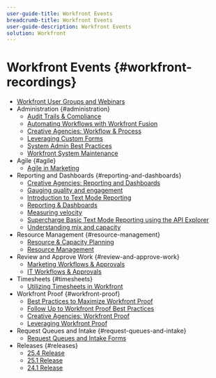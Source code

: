 ```yaml
---
user-guide-title: Workfront Events
breadcrumb-title: Workfront Events
user-guide-description: Workfront Events
solution: Workfront
---
```


# Workfront Events {#workfront-recordings}

+ [Workfront User Groups and Webinars](overview.md)
+ Administration {#administration}
  + [Audit Trails & Compliance](user-groups/audit-trails-and-compliance.md)
  + [Automating Workflows with Workfront Fusion](user-groups/automating-workflows-with-workfront-fusion.md)
  + [Creative Agencies: Workflow & Process](user-groups/creative-agencies-workflows-and-process.md)
  + [Leveraging Custom Forms](user-groups/leveraging-custom-forms.md)
  + [System Admin Best Practices](user-groups/system-admin-best-practices.md)
  + [Workfront System Maintenance](user-groups/workfront-system-maintenance.md)
+ Agile {#agile}
  + [Agile in Marketing](user-groups/agile-in-marketing.md)
+ Reporting and Dashboards {#reporting-and-dashboards}
  + [Creative Agencies: Reporting and Dashboards](user-groups/creative-agencies-reporting-and-dashboards.md)
  + [Gauging quality and engagement](webinars/gauging-quality-and-engagement.md)
  + [Introduction to Text Mode Reporting](webinars/introduction-to-text-mode-reporting.md)
  + [Reporting & Dashboards](user-groups/reporting-and-dashboards.md)
  + [Measuring velocity](webinars/measuring-velocity.md)
  + [Supercharge Basic Text Mode Reporting using the API Explorer](webinars/supercharge-basic-text-mode-reporting-using-the-api-explorer.md)
  + [Understanding mix and capacity](webinars/understanding-mix-and-capacity.md)
+ Resource Management {#resource-management}
  + [Resource & Capacity Planning](user-groups/resource-and-capacity-planning.md)
  + [Resource Management](user-groups/resource-management.md)
+ Review and Approve Work {#review-and-approve-work}
  + [Marketing Workflows & Approvals](user-groups/marketing-workflows-and-approvals.md)
  + [IT Workflows & Approvals](user-groups/it-workflows-and-approvals.md)
+ Timesheets {#timesheets}
  + [Utilizing Timesheets in Workfront](user-groups/utilizing-timesheets-in-workfront.md)
+ Workfront Proof {#workfront-proof}
  + [Best Practices to Maximize Workfront Proof](webinars/best-practices-to-maximize-workfront-proof.md)
  + [Follow Up to Workfront Proof Best Practices](webinars/follow-up-to-workfront-proof-best-practices.md)
  + [Creative Agencies: Workfront Proof](user-groups/creative-agencies-workfront-proof.md)
  + [Leveraging Workfront Proof](user-groups/leveraging-workfront-proof.md)
+ Request Queues and Intake {#request-queues-and-intake}
  + [Request Queues and Intake Forms](user-groups/request-queues-and-intake-forms.md)
+ Releases {#releases}
  + [25.4 Release](webinars/25-4-release-webinar.md)
  + [25.1 Release](webinars/25-1-release-webinar.md)
  + [24.1 Release](webinars/24-1-release-webinar.md)

